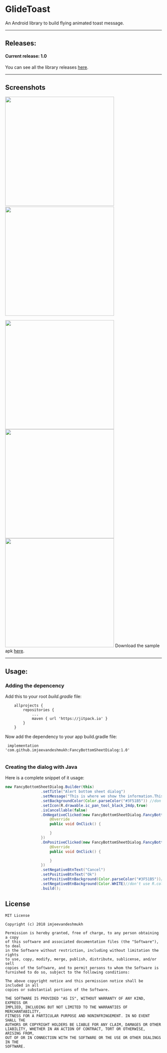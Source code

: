 # GlideToast
An Android library to build flying animated toast message.

---

## Releases:

#### Current release: 1.0

You can see all the library releases [here](https://github.com/imjeevandeshmukh/FancyBottomSheetDialog/releases).

---

## Screenshots
<kbd><img src="https://raw.githubusercontent.com/imjeevandeshmukh/FancyBottomSheetDialog/master/Screenshots/WhatsApp%20Image%202018-06-14%20at%205.41.42%20PM%20(2).jpeg" width="350"></kbd>&nbsp;&nbsp;&nbsp;&nbsp;
<kbd><img src="https://raw.githubusercontent.com/imjeevandeshmukh/FancyBottomSheetDialog/master/Screenshots/WhatsApp%20Image%202018-06-14%20at%205.41.42%20PM%20(3).jpeg" width="350"></kbd>

<kbd><img src="https://raw.githubusercontent.com/imjeevandeshmukh/FancyBottomSheetDialog/master/Screenshots/WhatsApp%20Image%202018-06-14%20at%205.41.42%20PM%20(4).jpeg" width="350"></kbd>
<kbd><img src="https://raw.githubusercontent.com/imjeevandeshmukh/FancyBottomSheetDialog/master/Screenshots/WhatsApp%20Image%202018-06-14%20at%205.41.42%20PM%20(6).jpeg" width="350"></kbd>
<kbd><img src="https://raw.githubusercontent.com/imjeevandeshmukh/FancyBottomSheetDialog/master/Screenshots/WhatsApp%20Image%202018-06-14%20at%205.41.42%20PM.jpeg" width="350"></kbd>
Download the sample apk [here](https://github.com/imjeevandeshmukh/FancyBottomSheetDialog/raw/master/app-debug.apk).

---

## Usage:

### Adding the depencency

Add this to your root *build.gradle* file:

```
	allprojects {
		repositories {
			...
			maven { url 'https://jitpack.io' }
		}
	}
```

Now add the dependency to your app build.gradle file:

```
 implementation 'com.github.imjeevandeshmukh:FancyBottomSheetDialog:1.0'
	
```

### Creating the dialog with Java

Here is a complete snippet of it usage:

```java
new FancyBottomSheetDialog.Builder(this)
                .setTitle("Alert bottom sheet dialog")
                .setMessage("This is where we show the information.This is a message.This is where we show message explain or showing the information.")
                .setBackgroundColor(Color.parseColor("#3F51B5")) //don't use R.color.somecolor
                .setIcon(R.drawable.ic_pan_tool_black_24dp,true)
                .isCancellable(false)
                .OnNegativeClicked(new FancyBottomSheetDialog.FancyBottomSheetDialogListener() {
                    @Override
                    public void OnClick() {

                    }
                })
                .OnPositiveClicked(new FancyBottomSheetDialog.FancyBottomSheetDialogListener() {
                    @Override
                    public void OnClick() {

                    }
                })
                .setNegativeBtnText("Cancel")
                .setPositiveBtnText("Ok")
                .setPositiveBtnBackground(Color.parseColor("#3F51B5"))//don't use R.color.somecolor
                .setNegativeBtnBackground(Color.WHITE)//don't use R.color.somecolor
                .build();
```

## License

```
MIT License

Copyright (c) 2018 imjeevandeshmukh

Permission is hereby granted, free of charge, to any person obtaining a copy
of this software and associated documentation files (the "Software"), to deal
in the Software without restriction, including without limitation the rights
to use, copy, modify, merge, publish, distribute, sublicense, and/or sell
copies of the Software, and to permit persons to whom the Software is
furnished to do so, subject to the following conditions:

The above copyright notice and this permission notice shall be included in all
copies or substantial portions of the Software.

THE SOFTWARE IS PROVIDED "AS IS", WITHOUT WARRANTY OF ANY KIND, EXPRESS OR
IMPLIED, INCLUDING BUT NOT LIMITED TO THE WARRANTIES OF MERCHANTABILITY,
FITNESS FOR A PARTICULAR PURPOSE AND NONINFRINGEMENT. IN NO EVENT SHALL THE
AUTHORS OR COPYRIGHT HOLDERS BE LIABLE FOR ANY CLAIM, DAMAGES OR OTHER
LIABILITY, WHETHER IN AN ACTION OF CONTRACT, TORT OR OTHERWISE, ARISING FROM,
OUT OF OR IN CONNECTION WITH THE SOFTWARE OR THE USE OR OTHER DEALINGS IN THE
SOFTWARE.
```

